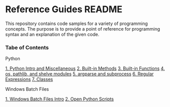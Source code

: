 # Reference Guides README

This repository contains code samples for a variety of programming concepts. The purpose is to provide a point of reference for programming syntax and an explanation of the given code.

### Tabe of Contents
Python

[1. Python Intro and Miscellaneous](https://github.com/ajoh504/referenceguides/blob/main/python/1_python_intro_misc.md)
[2. Built-in Methods](https://github.com/ajoh504/referenceguides/blob/main/python/2_built_in_methods.md)
[3. Built-in Functions](https://github.com/ajoh504/referenceguides/blob/main/python/3_built_in_functions.md)
[4. os, pathlib, and shelve modules](https://github.com/ajoh504/referenceguides/blob/main/python/4_os_pathlib_shelve.md)
[5. argparse and subprocess](https://github.com/ajoh504/referenceguides/blob/main/python/5_argparse_subprocess.md)
[6. Regular Expressions](https://github.com/ajoh504/referenceguides/blob/main/python/6_regular_expressions)
[7. Classes](https://github.com/ajoh504/referenceguides/blob/main/python/7_classes.md)

Windows Batch Files

[1. Windows Batch Files Intro](https://github.com/ajoh504/referenceguides/blob/main/windowsbatchfiles/1_batch_intro.md)
[2. Open Python Scripts](https://github.com/ajoh504/referenceguides/blob/main/windowsbatchfiles/2_run_py_script.md)
 
